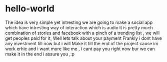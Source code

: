# hello-world
The idea is very simple yet intresting we are going to make a social app which have intresting way of interaction which is audio it is pretty much combination of stories and facebook with a pinch of a trending list , we will get peoples paid for it,
Well lets talk about your payment
 Frankly i dont have any investment till now but i will
Make it till the end of the project cause im work erhic and i want more like me , i cant pay you right now bur we can make it in the end i assure you ,:p
